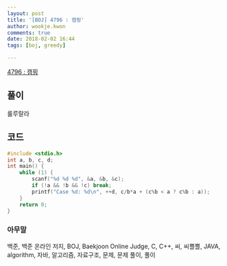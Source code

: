 ```yaml
---
layout: post
title: '[BOJ] 4796 : 캠핑'
author: wookje.kwon
comments: true
date: 2018-02-02 16:44
tags: [boj, greedy]

---
```


[4796 : 캠핑](https://www.acmicpc.net/problem/4796)

## 풀이

룰루랄라

## 코드

```cpp
#include <stdio.h>
int a, b, c, d;
int main() {
	while (1) {
		scanf("%d %d %d", &a, &b, &c);
		if (!a && !b && !c) break;
		printf("Case %d: %d\n", ++d, c/b*a + (c%b < a ? c%b : a));
	}
	return 0;
}
```

### 아무말  
백준, 백준 온라인 저지, BOJ, Baekjoon Online Judge, C, C++, 씨, 씨쁠쁠, JAVA, algorithm, 자바, 알고리즘, 자료구조, 문제, 문제 풀이, 풀이
